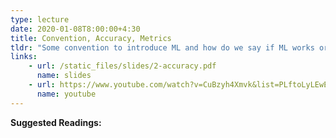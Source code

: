 ```yaml
---
type: lecture
date: 2020-01-08T8:00:00+4:30
title: Convention, Accuracy, Metrics
tldr: "Some convention to introduce ML and how do we say if ML works or not?"
links: 
    - url: /static_files/slides/2-accuracy.pdf
      name: slides
    - url: https://www.youtube.com/watch?v=CuBzyh4Xmvk&list=PLftoLyLEwECCQjh7OTmrteMveaomqpVF0&index=2
      name: youtube
---
```

**Suggested Readings:**

